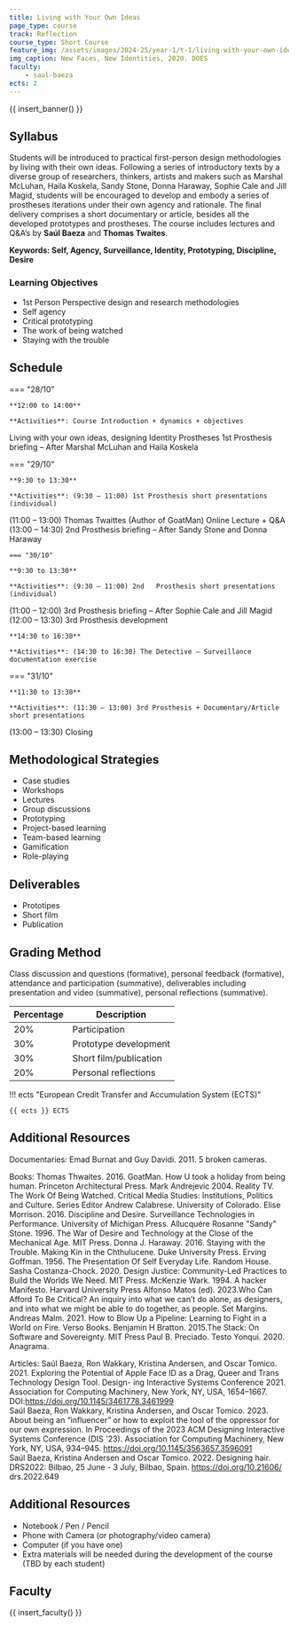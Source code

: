 ```yaml
---
title: Living with Your Own Ideas
page_type: course
track: Reflection
course_type: Short Course
feature_img: /assets/images/2024-25/year-1/t-1/living-with-your-own-ideas.png
img_caption: New Faces, New Identities, 2020. DOES
faculty:
    - saul-baeza
ects: 2
---
```


{{ insert_banner() }}

## Syllabus

Students will be introduced to practical first-person design methodologies by living with their own ideas. Following a series of introductory texts by a diverse group of researchers, thinkers, artists and makers such as Marshal McLuhan, Haila Koskela, Sandy Stone, Donna Haraway, Sophie Cale and Jill Magid, students will be encouraged to develop and embody a series of prostheses iterations under their own agency and rationale. The final delivery comprises a short documentary or article, besides all the developed prototypes and prostheses. The course includes lectures and Q&A’s by **Saúl Baeza** and **Thomas Twaites**.

**Keywords: Self, Agency, Surveillance, Identity, Prototyping, Discipline, Desire**

### Learning Objectives

- 1st Person Perspective design and research methodologies
- Self agency 
- Critical prototyping
- The work of being watched
- Staying with the trouble

## Schedule

=== "28/10"

    **12:00 to 14:00**

    **Activities**: Course Introduction + dynamics + objectives
Living with your own ideas, designing Identity Prostheses
1st Prosthesis briefing – After Marshal McLuhan and Haila Koskela

=== "29/10"

    **9:30 to 13:30** 

    **Activities**: (9:30 – 11:00) 1st Prosthesis short presentations (individual) 
(11:00 – 13:00) Thomas Twaittes (Author of GoatMan) Online Lecture + Q&A 
(13:00 – 14:30) 2nd Prosthesis briefing – After Sandy Stone and Donna Haraway 

    === "30/10"

    **9:30 to 13:30** 

    **Activities**: (9:30 – 11:00) 2nd   Prosthesis short presentations (individual)
(11:00 – 12:00) 3rd Prosthesis briefing – After Sophie Cale and Jill Magid 
(12:00 – 13:30) 3rd Prosthesis development

    **14:30 to 16:30** 

    **Activities**: (14:30 to 16:30) The Detective – Surveillance documentation exercise 

=== "31/10"

    **11:30 to 13:30**

    **Activities**: (11:30 – 13:00) 3rd Prosthesis + Documentary/Article short presentations 
(13:00 – 13:30) Closing

## Methodological Strategies

- Case studies
- Workshops  
- Lectures  
- Group discussions  
- Prototyping 
- Project-based learning  
- Team-based learning  
- Gamification  
- Role-playing 


## Deliverables

- Prototipes
- Short film
- Publication


## Grading Method

Class discussion and questions (formative), personal feedback (formative), attendance and participation (summative), deliverables including presentation and video (summative), personal reflections (summative).


| Percentage  | Description                                     |
| ----------- | ------------------------------------            |
| 20%         | Participation                                   |
| 30%         | Prototype development                                   |
| 30%         |  Short film/publication                           |
| 20%         |  Personal reflections                         |

!!! ects "European Credit Transfer and Accumulation System (ECTS)"

    {{ ects }} ECTS

## Additional Resources

Documentaries: 
Emad Burnat and Guy Davidi. 2011. 5 broken cameras. 

Books:
Thomas Thwaites. 2016. GoatMan. How U took a holiday from being human. Princeton Architectural Press.
Mark Andrejevic 2004. Reality TV. The Work Of Being Watched. Critical Media Studies: Institutions, Politics and Culture. Series Editor Andrew Calabrese. University of Colorado.
Elise Morrison. 2016. Discipline and Desire. Surveillance Technologies in Performance. University of Michigan Press.
Allucquére Rosanne "Sandy" Stone. 1996. The War of Desire and Technology at the Close of the Mechanical Age. MIT Press.
Donna J. Haraway. 2016. Staying with the Trouble. Making Kin in the Chthulucene. Duke University Press.
Erving Goffman. 1956. The Presentation Of Self Everyday Life. Random House.
Sasha Costanza-Chock. 2020. Design Justice: Community-Led Practices to Build the Worlds We Need. MIT Press.
McKenzie Wark. 1994. A hacker Manifesto. Harvard University Press 
Alfonso Matos (ed). 2023.Who Can Afford To Be Critical?  An inquiry into what we can’t do alone, as designers, and into what we might be able to do together, as people. Set Margins.
Andreas Malm. 2021. How to Blow Up a Pipeline: Learning to Fight in a World on Fire. Verso Books.
Benjamin H Bratton. 2015.The Stack: On Software and Sovereignty. MIT Press
Paul B. Preciado. Testo Yonqui. 2020. Anagrama.

Articles:
Saúl Baeza, Ron Wakkary, Kristina Andersen, and Oscar Tomico. 2021. Exploring the Potential of Apple Face ID as a Drag, Queer and Trans Technology Design Tool. Design- ing Interactive Systems Conference 2021. Association for Computing Machinery, New York, NY, USA, 1654–1667. DOI:https://doi.org/10.1145/3461778.3461999  
Saúl Baeza, Ron Wakkary, Kristina Andersen, and Oscar Tomico. 2023. About being an “influencer” or how to exploit the tool of the oppressor for our own expression. In Proceedings of the 2023 ACM Designing Interactive Systems Conference (DIS '23). Association for Computing Machinery, New York, NY, USA, 934–945. https://doi.org/10.1145/3563657.3596091  
Saúl Baeza, Kristina Andersen and Oscar Tomico. 2022. Designing hair. DRS2022: Bilbao, 25 June - 3 July, Bilbao, Spain. https://doi.org/10.21606/ drs.2022.649  

## Additional Resources

- Notebook / Pen / Pencil  
- Phone with Camera (or photography/video camera)  
- Computer (if you have one)  
- Extra materials will be needed during the development of the course (TBD by each student)


## Faculty

{{ insert_faculty() }}
